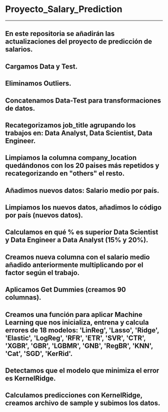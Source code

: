 # Proyecto_Salary_Prediction
-------------------------------------------------------------------------------------------------------------------------
En este repositoria se añadirán las actualizaciones del proyecto de predicción de salarios.
-------------------------------------------------------------------------------------------------------------------------
Cargamos Data y Test.
-------------------------------------------------------------------------------------------------------------------------
Eliminamos Outliers.
-------------------------------------------------------------------------------------------------------------------------
Concatenamos Data-Test para transformaciones de datos.
-------------------------------------------------------------------------------------------------------------------------
Recategorizamos job_title agrupando los trabajos en: Data Analyst, Data Scientist, Data Engineer.
-------------------------------------------------------------------------------------------------------------------------
Limpiamos la columna company_location quedándonos con los 20 paises más repetidos y recategorizando en "others" el resto.
-------------------------------------------------------------------------------------------------------------------------
Añadimos nuevos datos: Salario medio por país.
-------------------------------------------------------------------------------------------------------------------------
Limpiamos los nuevos datos, añadimos lo código por país (nuevos datos).
-------------------------------------------------------------------------------------------------------------------------
Calculamos en qué % es superior Data Scientist y Data Engineer a Data Analyst (15% y 20%).
-------------------------------------------------------------------------------------------------------------------------
Creamos nueva columna con el salario medio añadido anteriormente multiplicando por el factor según el trabajo.
-------------------------------------------------------------------------------------------------------------------------
Aplicamos Get Dummies (creamos 90 columnas).
-------------------------------------------------------------------------------------------------------------------------
Creamos una función para aplicar Machine Learning que nos inicializa, entrena y calcula errores de 18 modelos: 'LinReg', 'Lasso', 'Ridge', 'Elastic', 'LogReg', 'RFR', 'ETR', 'SVR', 'CTR', 'XGBR', 'GBR', 'LGBMR', 'GNB', 'RegBR', 'KNN', 'Cat', 'SGD', 'KerRid'.
-------------------------------------------------------------------------------------------------------------------------
Detectamos que el modelo que minimiza el error es KernelRidge.
-------------------------------------------------------------------------------------------------------------------------
Calculamos predicciones con KernelRidge, creamos archivo de sample y subimos los datos.
-------------------------------------------------------------------------------------------------------------------------
